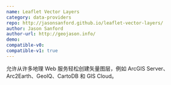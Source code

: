 ```yaml
---
name: Leaflet Vector Layers
category: data-providers
repo: http://jasonsanford.github.io/leaflet-vector-layers/
author: Jason Sanford
author-url: http://geojason.info/
demo: 
compatible-v0:
compatible-v1: true
---
```


允许从许多地理 Web 服务轻松创建矢量图层，例如 ArcGIS Server、Arc2Earth、GeoIQ、CartoDB 和 GIS Cloud。
